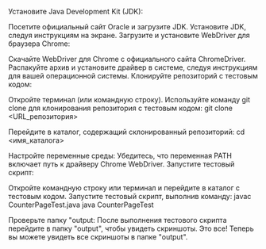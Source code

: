 Установите Java Development Kit (JDK):

Посетите официальный сайт Oracle и загрузите JDK.
Установите JDK, следуя инструкциям на экране.
Загрузите и установите WebDriver для браузера Chrome:

Скачайте WebDriver для Chrome с официального сайта ChromeDriver.
Распакуйте архив и установите драйвер в системе, следуя инструкциям для вашей операционной системы.
Клонируйте репозиторий с тестовым кодом:

Откройте терминал (или командную строку).
Используйте команду git clone для клонирования репозитория с тестовым кодом:
git clone <URL_репозитория>

Перейдите в каталог, содержащий склонированный репозиторий:
cd <имя_каталога>

Настройте переменные среды:
Убедитесь, что переменная PATH включает путь к драйверу Chrome WebDriver.
Запустите тестовый скрипт:

Откройте командную строку или терминал и перейдите в каталог с тестовым кодом.
Запустите тестовый скрипт, выполнив команду:
javac CounterPageTest.java
java CounterPageTest

Проверьте папку "output:
После выполнения тестового скрипта перейдите в папку "output", чтобы увидеть скриншоты.
Это все! Теперь вы можете увидеть все скриншоты в папке "output".
